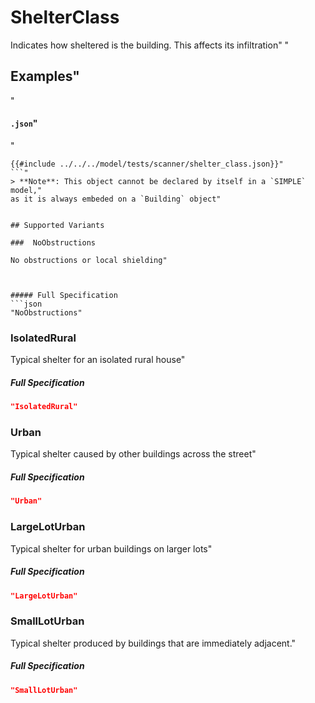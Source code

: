 # ShelterClass

 Indicates how sheltered is the building. This affects its infiltration"
  "
 ## Examples"
"
 #### `.json`"
"
 ```json"
 {{#include ../../../model/tests/scanner/shelter_class.json}}"
 ```"
 > **Note**: This object cannot be declared by itself in a `SIMPLE` model,"
 as it is always embeded on a `Building` object"


 ## Supported Variants

###  NoObstructions

 No obstructions or local shielding"



##### Full Specification
```json
"NoObstructions"
```

###  IsolatedRural

 Typical shelter for an isolated rural house"



##### Full Specification
```json
"IsolatedRural"
```

###  Urban

 Typical shelter caused by other buildings across the street"



##### Full Specification
```json
"Urban"
```

###  LargeLotUrban

 Typical shelter for urban buildings on larger lots"



##### Full Specification
```json
"LargeLotUrban"
```

###  SmallLotUrban

 Typical shelter produced by buildings that are immediately adjacent."



##### Full Specification
```json
"SmallLotUrban"
```

